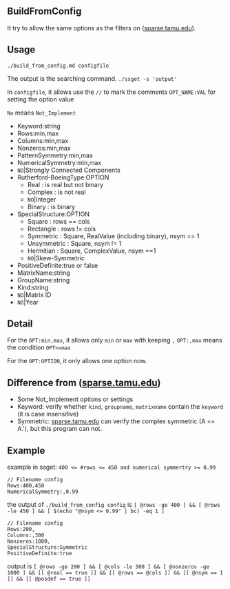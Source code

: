 BuildFromConfig
---------------

It try to allow the same options as the filters on
([sparse.tamu.edu](sparse.tamu.edu)).


Usage
-----

`./build_from_config.md configfile`

The output is the searching command. `./ssget -s 'output'`

In `configfile`, it allows use the `//` to mark the comments
`OPT_NAME:VAL` for setting the option value

`No` means `Not_Implement`

- Keyword:string
- Rows:min,max
- Columns:min,max
- Nonzeros:min,max
- PatternSymmetry:min,max
- NumericalSymmetry:min,max
- `NO`|Strongly Connected Components
- Rutherford-BoeingType:OPTION
    - Real : is real but not binary
    - Complex : is not real
    - `NO`|Integer
    - Binary : is binary
- SpecialStructure:OPTION
    - Square : rows == cols
    - Rectangle : rows != cols
    - Symmetric : Square, RealValue (including binary), nsym == 1
    - Unsymmetric : Square, nsym != 1
    - Hermitian : Square, ComplexValue, nsym ==1
    - `NO`|Skew-Symmetric
- PositiveDefinite:true or false
- MatrixName:string
- GroupName:string
- Kind:string
- `NO`|Matrix ID
- `NO`|Year


Detail
------

For the `OPT:min,max`, it allows only `min` or `max` with keeping `,`
`OPT:,max` means the condition `OPT<=max`

For the `OPT:OPTION`, it only allows one option now.


Difference from ([sparse.tamu.edu](sparse.tamu.edu))
----------------------------------------------------

- Some Not_Implement options or settings
- Keyword: verify whether `kind`, `groupname`, `matrixname` contain the
    `keyword` (it is case insensitive)
- Symmetric:
    [sparse.tamu.edu](sparse.tamu.edu) can verify the complex symmetric
    (A == A.'), but this program can not.


Example
-------
example in ssget: `400 <= #rows <= 450 and numerical symmertry >= 0.99`
```
// Filename config
Rows:400,450
NumericalSymmetry:,0.99
```
the output of `./build_from_config config` is
`[ @rows -ge 400 ] && [ @rows -le 450 ] && [ $(echo "@nsym <= 0.99" | bc) -eq 1 ]`


```
// Filename config
Rows:200,
Columns:,300
Nonzeros:1000,
SpecialStructure:Symmetric
PositiveDefinite:true
```
output is `[ @rows -ge 200 ] && [ @cols -le 300 ] && [ @nonzeros -ge 1000 ] && [[ @real == true ]] && [[ @rows == @cols ]] && [[ @nsym == 1 ]] && [[ @posdef == true ]]`



